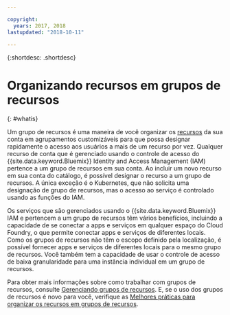 ```yaml
---

copyright:
  years: 2017, 2018
lastupdated: "2018-10-11"

---
```


{:shortdesc: .shortdesc}

# Organizando recursos em grupos de recursos
{: #whatis}

Um grupo de recursos é uma maneira de você organizar os
[recursos](/docs/resources/acct_resources.html#resource) da sua conta em agrupamentos customizáveis para que possa designar rapidamente o acesso aos usuários a mais de um recurso por vez. Qualquer recurso de conta que é gerenciado usando o controle de acesso do
{{site.data.keyword.Bluemix}} Identity and Access Management (IAM) pertence a um
grupo de recursos em sua conta. Ao incluir um novo recurso em sua conta do catálogo, é possível designar o recurso a um grupo de recursos. A
única exceção é o Kubernetes, que não solicita uma designação de grupo de recursos, mas o acesso ao serviço é controlado
usando as funções do IAM.

Os serviços que são gerenciados usando o {{site.data.keyword.Bluemix}} IAM e pertencem a um grupo de recursos
têm vários benefícios, incluindo a capacidade de se conectar a apps e serviços em qualquer espaço do Cloud Foundry, o que permite conectar apps e serviços de diferentes locais. Como
os grupos de recursos não têm o escopo definido pela localização, é possível fornecer apps e serviços de
diferentes locais para o mesmo grupo de recursos. Você também tem a capacidade de usar o controle de acesso de baixa granularidade para uma instância individual em um grupo de recursos.

Para obter mais informações sobre como trabalhar com grupos de recursos, consulte [Gerenciando grupos de recursos](/docs/resources/resourcegroups.html). E, se o uso dos grupos de recursos é novo para você, verifique as [Melhores práticas para organizar os recursos em grupos de
recursos](/docs/resources/bestpractice_rgs.html#bp_resourcegroups).
